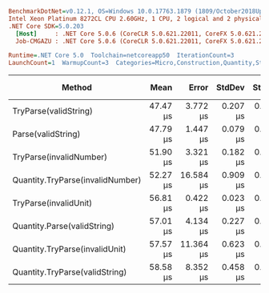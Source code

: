 ``` ini

BenchmarkDotNet=v0.12.1, OS=Windows 10.0.17763.1879 (1809/October2018Update/Redstone5)
Intel Xeon Platinum 8272CL CPU 2.60GHz, 1 CPU, 2 logical and 2 physical cores
.NET Core SDK=5.0.203
  [Host]     : .NET Core 5.0.6 (CoreCLR 5.0.621.22011, CoreFX 5.0.621.22011), X64 RyuJIT
  Job-CMGAZU : .NET Core 5.0.6 (CoreCLR 5.0.621.22011, CoreFX 5.0.621.22011), X64 RyuJIT

Runtime=.NET Core 5.0  Toolchain=netcoreapp50  IterationCount=3  
LaunchCount=1  WarmupCount=3  Categories=Micro,Construction,Quantity,String  

```
|                           Method |     Mean |     Error |   StdDev |   StdErr |      Min |      Max |   Median | Ratio | MannWhitney(5%) | RatioSD |  Gen 0 |  Gen 1 | Gen 2 | Allocated |
|--------------------------------- |---------:|----------:|---------:|---------:|---------:|---------:|---------:|------:|---------------- |--------:|-------:|-------:|------:|----------:|
|            TryParse(validString) | 47.47 μs |  3.772 μs | 0.207 μs | 0.119 μs | 47.32 μs | 47.70 μs | 47.38 μs |  0.99 |               ? |    0.00 | 1.7253 |      - |     - |  32.32 KB |
|               Parse(validString) | 47.79 μs |  1.447 μs | 0.079 μs | 0.046 μs | 47.73 μs | 47.88 μs | 47.77 μs |  1.00 |            Base |    0.00 | 1.7253 |      - |     - |  32.34 KB |
|          TryParse(invalidNumber) | 51.90 μs |  3.321 μs | 0.182 μs | 0.105 μs | 51.75 μs | 52.10 μs | 51.84 μs |  1.09 |               ? |    0.01 | 1.7469 |      - |     - |  31.93 KB |
| Quantity.TryParse(invalidNumber) | 52.27 μs | 16.584 μs | 0.909 μs | 0.525 μs | 51.50 μs | 53.27 μs | 52.04 μs |  1.09 |               ? |    0.02 | 1.7469 |      - |     - |  31.93 KB |
|            TryParse(invalidUnit) | 56.81 μs |  0.422 μs | 0.023 μs | 0.013 μs | 56.79 μs | 56.84 μs | 56.81 μs |  1.19 |               ? |    0.00 | 1.6637 |      - |     - |  31.78 KB |
|      Quantity.Parse(validString) | 57.01 μs |  4.134 μs | 0.227 μs | 0.131 μs | 56.76 μs | 57.21 μs | 57.05 μs |  1.19 |               ? |    0.00 | 1.8303 | 0.1077 |     - |  35.36 KB |
|   Quantity.TryParse(invalidUnit) | 57.57 μs | 11.364 μs | 0.623 μs | 0.360 μs | 56.87 μs | 58.07 μs | 57.76 μs |  1.20 |               ? |    0.01 | 1.6637 |      - |     - |  31.78 KB |
|   Quantity.TryParse(validString) | 58.58 μs |  8.352 μs | 0.458 μs | 0.264 μs | 58.18 μs | 59.08 μs | 58.48 μs |  1.23 |               ? |    0.01 | 1.8303 | 0.1077 |     - |  35.36 KB |
